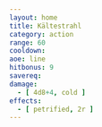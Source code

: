 ```yaml
---
layout: home
title: Kältestrahl
category: action
range: 60
cooldown:
aoe: line
hitbonus: 9
savereq:
damage:
  - [ 4d8+4, cold ]
effects:
  - [ petrified, 2r ]
---
```

